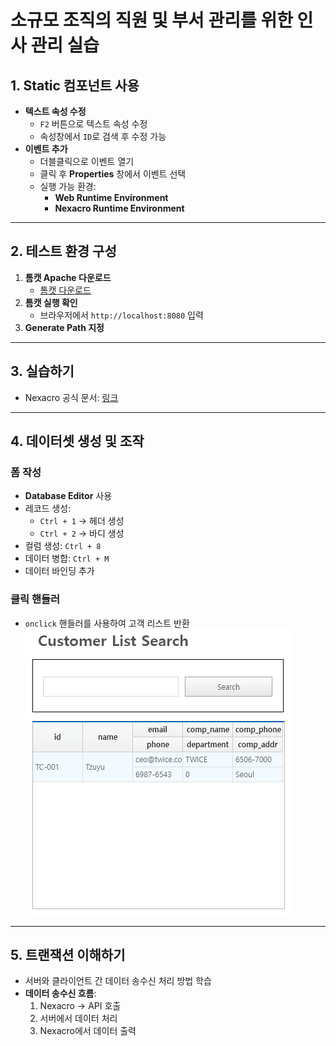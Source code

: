 # 소규모 조직의 직원 및 부서 관리를 위한 인사 관리 실습

## 1. Static 컴포넌트 사용
- **텍스트 속성 수정**
  - `F2` 버튼으로 텍스트 속성 수정
  - 속성창에서 `ID`로 검색 후 수정 가능
- **이벤트 추가**
  - 더블클릭으로 이벤트 열기
  - 클릭 후 **Properties** 창에서 이벤트 선택
  - 실행 가능 환경:
    - **Web Runtime Environment**
    - **Nexacro Runtime Environment**

---

## 2. 테스트 환경 구성
1. **톰캣 Apache 다운로드**
   - [톰캣 다운로드](https://tomcat.apache.org/)
2. **톰캣 실행 확인**
   - 브라우저에서 `http://localhost:8080` 입력
3. **Generate Path 지정**

---

## 3. 실습하기
- Nexacro 공식 문서: [링크](https://docs.tobesoft.com/nexacro_17_ko)

---

## 4. 데이터셋 생성 및 조작
### **폼 작성**
- **Database Editor** 사용
- 레코드 생성:
  - `Ctrl + 1` → 헤더 생성
  - `Ctrl + 2` → 바디 생성
- 컬럼 생성: `Ctrl + 8`
- 데이터 병합: `Ctrl + M`
- 데이터 바인딩 추가

### **클릭 핸들러**
- `onclick` 핸들러를 사용하여 고객 리스트 반환  
  ![고객 목록 검색](public/Customer_list_search.png)

---

## 5. 트랜잭션 이해하기
- 서버와 클라이언트 간 데이터 송수신 처리 방법 학습
- **데이터 송수신 흐름**:
  1. Nexacro → API 호출
  2. 서버에서 데이터 처리
  3. Nexacro에서 데이터 출력
